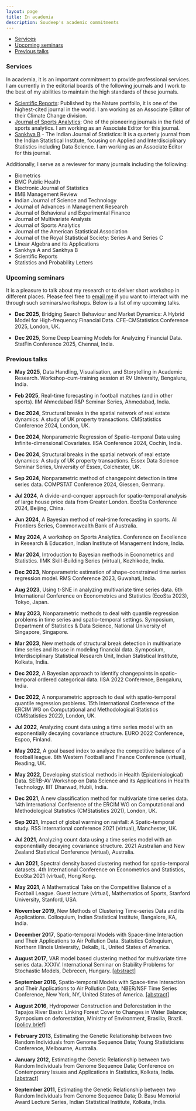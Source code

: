 ```yaml
---
layout: page
title: In academia
description: Soudeep's academic commitments
---
```


<div class="navbar">
    <div class="navbar-inner">
        <ul class="nav">
            <li><a href="#editors">Services</a></li> 
            <li><a href="#upcoming">Upcoming seminars</a></li> 
            <li><a href="#previous">Previous talks</a></li>
        </ul>
    </div>
</div>

### <a name="upcoming"></a>Services

In academia, it is an important commitment to provide professional services. I am currently in the editorial boards of the following journals and I work to the best of my abilities to maintain the high standards of these journals. 

- <a href="https://www.nature.com/srep/about/editors#climate-change" target="_blank">Scientific Reports</a>: Published by the Nature portfolio, it is one of the highest-cited journal in the world. I am working as an Associate Editor of their Climate Change division.
- <a href="https://journals.sagepub.com/home/SAN" target="_blank">Journal of Sports Analytics</a>: One of the pioneering journals in the field of sports analytics. I am working as an Associate Editor for this journal.
- <a href="https://link.springer.com/journal/13571" target="_blank">Sankhya B</a> - The Indian Journal of Statistics: It is a quarterly journal from the Indian Statistical Institute, focusing on Applied and Interdisciplinary Statistics including Data Science. I am working as an Associate Editor for this journal.

Additionally, I serve as a reviewer for many journals including the following:
- Biometrics
- BMC Public Health
- Electronic Journal of Statistics
- IIMB Management Review
- Indian Journal of Science and Technology
- Journal of Advances in Management Research
- Journal of Behavioral and Experimental Finance
- Journal of Multivariate Analysis
- Journal of Sports Analytics
- Journal of the American Statistical Association
- Journal of the Royal Statistical Society: Series A and Series C
- Linear Algebra and its Applications
- Sankhya A and Sankhya B
- Scientific Reports
- Statistics and Probability Letters


### <a name="upcoming"></a>Upcoming seminars 

It is a pleasure to talk about my research or to deliver short workshop in different places. Please feel free to <a href="mailto:soudeep@iimb.ac.in" target="_blank">email me</a> if you want to interact with me through such seminars/workshops. Below is a list of my upcoming talks. 

- **Dec 2025**, Bridging Search Behaviour and Market Dynamics: A Hybrid Model for High-frequency Financial Data. CFE-CMStatistics Conference 2025, London, UK.

- **Dec 2025**, Some Deep Learning Models for Analyzing Financial Data. StatFin Conference 2025, Chennai, India.

### <a name="previous"></a>Previous talks

- **May 2025**, Data Handling, Visualisation, and Storytelling in Academic Research. Workshop-cum-training session at RV University, Bengaluru, India.

- **Feb 2025**, Real-time forecasting in football matches (and in other sports). IIM Ahmedabad R&P Seminar Series, Ahmedabad, India.

- **Dec 2024**, Structural breaks in the spatial network of real estate dynamics: A study of UK property transactions. CMStatistics Conference 2024, London, UK.

- **Dec 2024**, Nonparametric Regression of Spatio-temporal Data using Infinite-dimensional Covariates. IISA Conference 2024, Cochin, India.

- **Dec 2024**, Structural breaks in the spatial network of real estate dynamics: A study of UK property transactions. Essex Data Science Seminar Series, University of Essex, Colchester, UK.

- **Sep 2024**, Nonparametric method of changepoint detection in time series data. COMPSTAT Conference 2024, Giessen, Germany.

- **Jul 2024**, A divide-and-conquer approach for spatio-temporal analysis of large house price data from Greater London. EcoSta Conference 2024, Beijing, China.

- **Jun 2024**, A Bayesian method of real-time forecasting in sports. AI Frontiers Series, Commonwealth Bank of Australia.

- **May 2024**, A workshop on Sports Analytics. Conference on Excellence in Research & Education, Indian Institute of Management Indore, India.

- **Mar 2024**, Introduction to Bayesian methods in Econometrics and Statistics. IIMK Skill-Building Series (virtual), Kozhikode, India.

- **Dec 2023**, Nonparametric estimation of shape-constrained time series regression model. RMS Conference 2023, Guwahati, India.

- **Aug 2023**, Using t-SNE in analyzing multivariate time series data. 6th International Conference on Econometrics and Statistics (EcoSta 2023), Tokyo, Japan.

- **May 2023**, Nonparametric methods to deal with quantile regression problems in time series and spatio-temporal settings. Symposium, Department of Statistics & Data Science, National University of Singapore, Singapore.

- **Mar 2023**, New methods of structural break detection in multivariate time series and its use in modeling financial data. Symposium, Interdisciplinary Statistical Research Unit, Indian Statistical Institute, Kolkata, India.

- **Dec 2022**, A Bayesian approach to identify changepoints in spatio-temporal ordered categorical data. IISA 2022 Conference, Bengaluru, India.

- **Dec 2022**, A nonparametric approach to deal with spatio-temporal quantile regression problems. 15th International Conference of the ERCIM WG on Computational and Methodological Statistics (CMStatistics 2022), London, UK.

- **Jul 2022**, Analyzing count data using a time series model with an exponentially decaying covariance structure. EURO 2022 Conference, Espoo, Finland.

- **May 2022**, A goal based index to analyze the competitive balance of a football league. 8th Western Football and Finance Conference (virtual), Reading, UK.

- **May 2022**, Developing statistical methods in Health (Epidemiological) Data. SERB-AV Workshop on Data Science and its Applications in Health Technology. IIIT Dharwad, Hubli, India.

- **Dec 2021**, A new classification method for multivariate time series data. 14th International Conference of the ERCIM WG on Computational and Methodological Statistics (CMStatistics 2021), London, UK.

- **Sep 2021**, Impact of global warming on rainfall: A Spatio-temporal study. RSS International conference 2021 (virtual), Manchester, UK.

- **Jul 2021**, Analyzing count data using a time series model with an exponentially decaying covariance structure. 2021 Australian and New Zealand Statistical Conference (virtual), Australia.

- **Jun 2021**, Spectral density based clustering method for spatio-temporal datasets. 4th International Conference on Econometrics and Statistics, EcoSta 2021 (virtual), Hong Kong.

- **May 2021**, A Mathematical Take on the Competitive Balance of a Football League. Guest lecture (virtual), Mathematics of Sports, Stanford University, Stanford, USA.

- **November 2019**, New Methods of Clustering Time-series Data and its Applications. Colloquium, Indian Statistical Institute, Bangalore, KA, India.

- **December 2017**, Spatio-temporal Models with Space-time Interaction and Their Applications to Air Pollution Data. Statistics Colloquium, Northern Illinois University, Dekalb, IL, United States of America.

- **August 2017**, VAR model based clustering method for multivariate time series data. XXXIV. International Seminar on Stability Problems for Stochastic Models, Debrecen, Hungary. [[abstract]](https://arato.inf.unideb.hu/isspsm2017/docs/abstbookb5_2017.pdf#page=40)

- **September 2016**, Spatio-temporal Models with Space-time Interaction and Their Applications to Air Pollution Data; NBER/NSF Time Series Conference, New York, NY, United States of America. [[abstract]](http://mimas.econ.columbia.edu/papers/s63.pdf)

- **August 2016**, Hydropower Construction and Deforestation in the Tapajos River Basin: Linking Forest Cover to Changes in Water Balance; Symposium on deforestation, Ministry of Environment, Brasilia, Brazil. [[policy brief]](http://whrc.org/wp-content/uploads/2016/09/PB_Hydropower_Construction_and_Deforestation.pdf)

- **February 2013**, Estimating the Genetic Relationship between two Random Individuals from Genome Sequence Data; Young Statisticians Conference, Melbourne, Australia.

- **January 2012**, Estimating the Genetic Relationship between two Random Individuals from Genome Sequence Data; Conference on Contemporary Issues and Applications in Statistics, Kolkata, India. [[abstract]](http://www.isical.ac.in/~cias/2.pdf#page=36)

- **September 2011**, Estimating the Genetic Relationship between two Random Individuals from Genome Sequence Data; D. Basu Memorial Award Lecture Series, Indian Statistical Institute, Kolkata, India.
